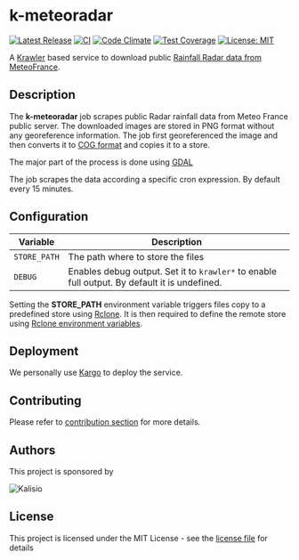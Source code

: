 # k-meteoradar

[![Latest Release](https://img.shields.io/github/v/tag/kalisio/k-meteoradar?sort=semver&label=latest)](https://github.com/kalisio/k-meteoradar/releases)
[![CI](https://github.com/kalisio/k-meteoradar/actions/workflows/main.yaml/badge.svg)](https://github.com/kalisio/k-meteoradar/actions/workflows/main.yaml)
[![Code Climate](https://codeclimate.com/github/kalisio/k-meteoradar/badges/gpa.svg)](https://codeclimate.com/github/kalisio/k-meteoradar)
[![Test Coverage](https://codeclimate.com/github/kalisio/k-meteoradar/badges/coverage.svg)](https://codeclimate.com/github/kalisio/k-meteoradar/coverage)
[![License: MIT](https://img.shields.io/badge/License-MIT-yellow.svg)](https://opensource.org/licenses/MIT)

A [Krawler](https://kalisio.github.io/krawler/) based service to download public [Rainfall Radar data from MeteoFrance](https://donneespubliques.meteofrance.fr/?fond=produit&id_produit=98&id_rubrique=34).

## Description

The **k-meteoradar** job scrapes public Radar rainfall data from Meteo France public server. The downloaded images are stored in PNG format without any georeference information. 
The job first georeferenced the image and then converts it to [COG format](https://www.cogeo.org/) and copies it to a store.

The major part of the process is done using [GDAL](https://gdal.org/index.html)
 
The job scrapes the data according a specific cron expression. By default every 15 minutes.

## Configuration

| Variable | Description |
|--- | --- |
| `STORE_PATH` | The path where to store the files | - |
| `DEBUG` | Enables debug output. Set it to `krawler*` to enable full output. By default it is undefined. |

Setting the **STORE_PATH** environment variable triggers files copy to a predefined store using [Rclone](https://rclone.org/).
It is then required to define the remote store using [Rclone environment variables](https://rclone.org/docs/#environment-variables).

## Deployment

We personally use [Kargo](https://kalisio.github.io/kargo/) to deploy the service.

## Contributing

Please refer to [contribution section](./CONTRIBUTING.md) for more details.

## Authors

This project is sponsored by 

![Kalisio](https://s3.eu-central-1.amazonaws.com/kalisioscope/kalisio/kalisio-logo-black-256x84.png)

## License

This project is licensed under the MIT License - see the [license file](./LICENSE) for details
